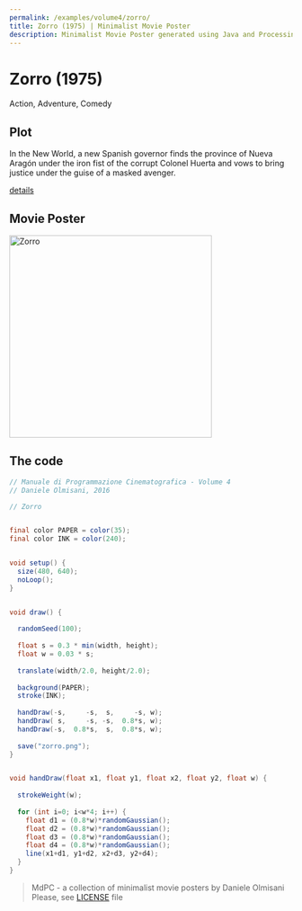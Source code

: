 ```yaml
---
permalink: /examples/volume4/zorro/
title: Zorro (1975) | Minimalist Movie Poster
description: Minimalist Movie Poster generated using Java and Processing.
---
```


# Zorro (1975)

Action, Adventure, Comedy

## Plot
In the New World, a new Spanish governor finds the province of Nueva Aragón under the iron fist of the corrupt Colonel Huerta and vows to bring justice under the guise of a masked avenger.

[details](https://www.imdb.com/title/tt0072448/)

## Movie Poster
<img src="zorro.png"  width="360px" title="Zorro">


## The code
```java
// Manuale di Programmazione Cinematografica - Volume 4
// Daniele Olmisani, 2016

// Zorro


final color PAPER = color(35);
final color INK = color(240);


void setup() { 
  size(480, 640);
  noLoop();
}


void draw() {
  
  randomSeed(100);
  
  float s = 0.3 * min(width, height);
  float w = 0.03 * s;
  
  translate(width/2.0, height/2.0);
  
  background(PAPER);
  stroke(INK);
  
  handDraw(-s,     -s,  s,     -s, w);
  handDraw( s,     -s, -s,  0.8*s, w);
  handDraw(-s,  0.8*s,  s,  0.8*s, w);
  
  save("zorro.png");
}


void handDraw(float x1, float y1, float x2, float y2, float w) {
  
  strokeWeight(w);
  
  for (int i=0; i<w*4; i++) {
    float d1 = (0.8*w)*randomGaussian();
    float d2 = (0.8*w)*randomGaussian();
    float d3 = (0.8*w)*randomGaussian();
    float d4 = (0.8*w)*randomGaussian();
    line(x1+d1, y1+d2, x2+d3, y2+d4);
  } 
}
```

> MdPC - a collection of minimalist movie posters
> by Daniele Olmisani
> Please, see [LICENSE](../../../LICENSE) file

